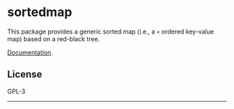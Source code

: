# sortedmap

This package provides a generic sorted map (i.e., a `<` ordered key-value
map) based on a red-black tree.

[Documentation](https://pkg.go.dev/github.com/mark-summerfield/sortedmap).

## License

GPL-3

---
